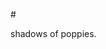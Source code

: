 #<p class=.custom-font>shadows of poppies.</p>
[ ](https://rosieslittleworld.github.io/poppies.github.io/)
